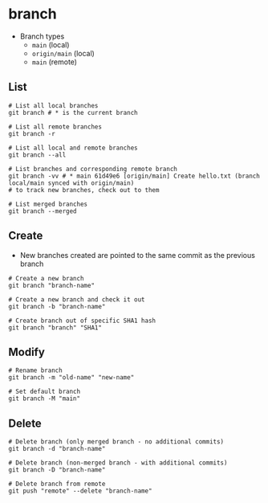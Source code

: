 # branch

- Branch types
  - `main` (local)
  - `origin/main` (local)
  - `main` (remote)

## List

```shell
# List all local branches
git branch # * is the current branch

# List all remote branches
git branch -r

# List all local and remote branches
git branch --all

# List branches and corresponding remote branch
git branch -vv # * main 61d49e6 [origin/main] Create hello.txt (branch local/main synced with origin/main)
# to track new branches, check out to them

# List merged branches
git branch --merged
```

## Create

- New branches created are pointed to the same commit as the previous branch

```shell
# Create a new branch
git branch "branch-name"

# Create a new branch and check it out
git branch -b "branch-name"

# Create branch out of specific SHA1 hash
git branch "branch" "SHA1"
```

## Modify

```shell
# Rename branch
git branch -m "old-name" "new-name"

# Set default branch
git branch -M "main"
```

## Delete

```shell
# Delete branch (only merged branch - no additional commits)
git branch -d "branch-name"

# Delete branch (non-merged branch - with additional commits)
git branch -D "branch-name"

# Delete branch from remote
git push "remote" --delete "branch-name"
```
